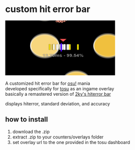 # custom hit error bar
<img src="preview.png" width="350" height="175">

A customized hit error bar for [osu!](https://osu.ppy.sh) mania  
developed specifically for [tosu](https://github.com/kotrikd/tosu) as an ingame overlay  
basically a remastered version of [2ky's hiterror bar](https://github.com/2222zz/gosumemory-theme/tree/main/mania_simple_hiterror_colorful/)

displays hiterror, standard deviation, and accuracy

## how to install

1. download the .zip
2. extract .zip to your counters/overlays folder
3. set overlay url to the one provided in the tosu dashboard
